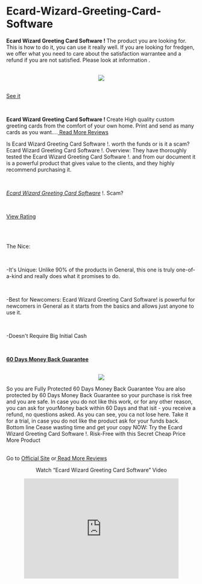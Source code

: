 Ecard-Wizard-Greeting-Card-Software
===================================

<p><b>Ecard Wizard Greeting Card Software ! </b>The product  you are looking for. This is how to do it, you can use it  really well. If you are looking for fredgen, we offer what you need to  care about the satisfaction  warrantee  and a refund if you are not satisfied. Please  look at  information .</p> <br>
<div align="center" ><a href="http://stepidea.com/cb/cb.php?s=ecardwiz"><img src="http://s.wordpress.com/mshots/v1/http%3A%2F%2Fcbengine.co%2Fecardwiz?w=300" border="0" ></a></div></br>

<p><a href="http://stepidea.com/cb/cb.php?s=ecardwiz">See it</a></p><br>

<b>Ecard Wizard Greeting Card Software ! </b>Create High quality custom greeting cards from the comfort of your own home. Print and send as many cards as you want....<a href="http://stepidea.com/cb/cb.php?s=ecardwiz"> Read More Reviews</a><br>

<p>Is Ecard Wizard Greeting Card Software !. worth the funds or is it a scam? <br>
Ecard Wizard Greeting Card Software !. Overview: They have thoroughly tested the Ecard Wizard Greeting Card Software !. and from our document it is a powerful product that gives value to the clients, and they highly recommend purchasing it.</p><br>
<p><i><a href="http://stepidea.com/cb/cb.php?s=ecardwiz"> Ecard Wizard Greeting Card Software</a></i> !. Scam?</p><br>

<p><a href="http://stepidea.com/cb/cb.php?s=ecardwiz">View Rating</a></p><br><br>
<p>The Nice:</p><br>
<p>-It's Unique: Unlike 90% of the products in General, this one is truly one-of-a-kind and really does what it promises to do.</p><br>
<p>-Best for Newcomers: Ecard Wizard Greeting Card Software! is powerful for newcomers in General as it starts from the basics and allows just anyone to use it.</p><br>
<p>-Doesn't Require Big Initial Cash</p><br>

<p><b><a href="http://stepidea.com/cb/cb.php?s=ecardwiz"> 60 Days Money Back Guarantee</b> </a></p><br>
<center>
<a href="http://stepidea.com/cb/cb.php?s=ecardwiz"><img src="http://www.cbengine.com/res/stat1/img/visit_website.png" border="0"></a><br></center>
<p>So you are Fully Protected  60 Days Money Back Guarantee You are also protected by  60 Days Money Back Guarantee so your purchase is risk free and you are safe. In case you do not like this work, or for any other reason, you can ask for yourMoney back within 60 Days  and that isit - you receive a refund, no questions asked. As you can see, you ca not lose here. Take it for a trial, in case you do not like the product ask for your funds back. Bottom line Cease wasting time and get your copy NOW: Try the Ecard Wizard Greeting Card Software !. Risk-Free with this Secret Cheap Price More Product</p><br>
Go to <a href="http://stepidea.com/cb/cb.php?s=ecardwiz"> Official Site</a> or<a href="http://stepidea.com/cb/cb.php?s=ecardwiz"> Read More Reviews</a>
<center><p>Watch “Ecard Wizard Greeting Card Software” Video<p></center>
<center><iframe width="410" height="265" src="http://youtube.com/embed?listType=search;list=Ecard Wizard Greeting Card Software" frameborder="0" allowfullscreen=""></iframe></center>
